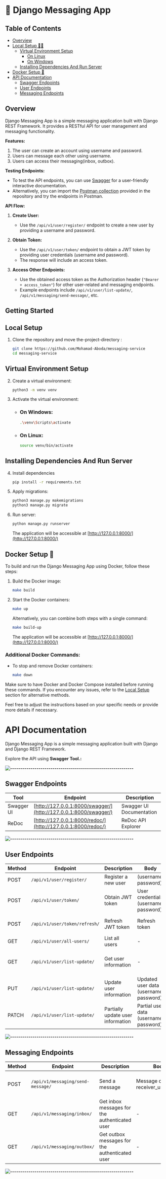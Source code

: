 # 🚀 Django Messaging App

## Table of Contents


- [Overview](#overview)
- [Local Setup 👨‍💻](#local-setup)
    - [Virtual Environment Setup](#virtual-environment-setup)
        - [On Linux](#on-linux)
        - [On Windows](#on-windows)
    - [Installing Dependencies And Run Server](#installing-dependencies-and-run-server)
- [Docker Setup 🐳](#docker-setup-🐳)
- [API Documentation](#api-documentation)
  - [Swagger Endpoints](#swagger-endpoints)
  - [User Endpoints](#user-endpoints)
  - [Messaging Endpoints](#messaging-endpoints)

## Overview

Django Messaging App is a simple messaging application built with Django REST Framework. It provides a RESTful API for user management and messaging functionality.

**Features:**
1. The user can create an account using username and password.
2. Users can message each other using username.
3. Users can access their messaging(inbox, outbox).

**Testing Endpoints:**
- To test the API endpoints, you can use [Swagger](http://127.0.0.1:8000/swagger/) for a user-friendly interactive documentation.
- Alternatively, you can import the [Postman collection](messaging_service.postman_collection.json) provided in the repository and try the endpoints in Postman.

**API Flow:**
1. **Create User:**
   - Use the `/api/v1/user/register/` endpoint to create a new user by providing a username and password.

2. **Obtain Token:**
   - Use the `/api/v1/user/token/` endpoint to obtain a JWT token by providing user credentials (username and password).
   - The response will include an access token.

3. **Access Other Endpoints:**
   - Use the obtained access token as the Authorization header (`"Bearer + access_token"`) for other user-related and messaging endpoints.
   - Example endpoints include `/api/v1/user/list-update/`, `/api/v1/messaging/send-message/`, etc.

## Getting Started

## Local Setup

1. Clone the repository and move the-project-directory :

    ```bash
    git clone https://github.com/Mohamad-Aboda/messaging-service
    cd messaging-service
    ```
## Virtual Environment Setup

2. Create a virtual environment:

    ```bash
    python3 -m venv venv
    ```

3. Activate the virtual environment:

    - ### On Windows:

        ```bash
        .\venv\Scripts\activate
        ```

    - ### On Linux:

        ```bash
        source venv/bin/activate
        ```

## Installing Dependencies And Run Server

4. Install dependencies 

    ```bash
    pip install -r requirements.txt
    ```

5. Apply migrations:

    ```bash
    python3 manage.py makemigrations
    python3 manage.py migrate
    ```
6. Run server:

    ```bash
    python manage.py runserver
    ```
    The application will be accessible at [http://127.0.0.1:8000/](http://127.0.0.1:8000/)

## Docker Setup 🐳

To build and run the Django Messaging App using Docker, follow these steps:

1. Build the Docker image:

    ```bash
    make build
    ```

2. Start the Docker containers:

    ```bash
    make up
    ```

    Alternatively, you can combine both steps with a single command:

    ```bash
    make build-up
    ```

    The application will be accessible at [http://127.0.0.1:8000/](http://127.0.0.1:8000/)

### Additional Docker Commands:

- To stop and remove Docker containers:

    ```bash
    make down
    ```

Make sure to have Docker and Docker Compose installed before running these commands. If you encounter any issues, refer to the [Local Setup](#local-setup) section for alternative methods.

Feel free to adjust the instructions based on your specific needs or provide more details if necessary.


# API Documentation

Django Messaging App is a simple messaging application built with Django and Django REST Framework.

Explore the API using <b>Swagger<b> Tool.:

![-------------------------------------------------------------](https://raw.githubusercontent.com/andreasbm/readme/master/assets/lines/rainbow.png)

## Swagger Endpoints

| Tool         | Endpoint                         | Description                          |
|--------------|----------------------------------|--------------------------------------|
| Swagger UI   | [http://127.0.0.1:8000/swagger/](http://127.0.0.1:8000/swagger/)   | Swagger UI Documentation            |
| ReDoc        | [http://127.0.0.1:8000/redoc/](http://127.0.0.1:8000/redoc/)       | ReDoc API Explorer                  |

![-------------------------------------------------------------](https://raw.githubusercontent.com/andreasbm/readme/master/assets/lines/rainbow.png)

## User Endpoints


| Method | Endpoint                  | Description           | Body                        | Header               | Response            |
|--------|---------------------------|-----------------------|-----------------------------|----------------------|---------------------|
| POST   | `/api/v1/user/register/`    | Register a new user   | (username, password) | -                    | New user data       |
| POST   | `/api/v1/user/token/`        | Obtain JWT token          | User credentials (username, password) | -                    | JWT tokens          |
| POST   | `/api/v1/user/token/refresh/`| Refresh JWT token         | Refresh token               | -                    | New access token    |
| GET    | `/api/v1/user/all-users/`   | List all users        | -                           | -  | List all users       |
| GET    | `/api/v1/user/list-update/`      | Get user information  | -                           | Authorization token <br>"Bearer + access_token" | User information    |
| PUT    | `/api/v1/user/list-update/`      | Update user information | Updated user data (username, password) | Authorization token <br>"Bearer + access_token" | Updated user data |
| PATCH  | `/api/v1/user/list-update/`      | Partially update user information | Partial user data (username, password) | Authorization token <br>"Bearer + access_token" | Updated user data |

![-------------------------------------------------------------](https://raw.githubusercontent.com/andreasbm/readme/master/assets/lines/rainbow.png)

## Messaging Endpoints

| Method | Endpoint                  | Description           | Body                        | Header               | Response            |
|--------|---------------------------|-----------------------|-----------------------------|----------------------|---------------------|
| POST   | `/api/v1/messaging/send-message/`     | Send a message        | Message data (text, receiver_username) | Authorization token <br>"Bearer + access_token" | Success message     |
| GET    | `/api/v1/messaging/inbox/`    | Get inbox messages for the authenticated user | - | Authorization token <br>"Bearer + access_token" | List of inbox messages |
| GET    | `/api/v1/messaging/outbox/`   | Get outbox messages for the authenticated user | - | Authorization token <br>"Bearer + access_token" | List of outbox messages |

![-------------------------------------------------------------](https://raw.githubusercontent.com/andreasbm/readme/master/assets/lines/rainbow.png)

